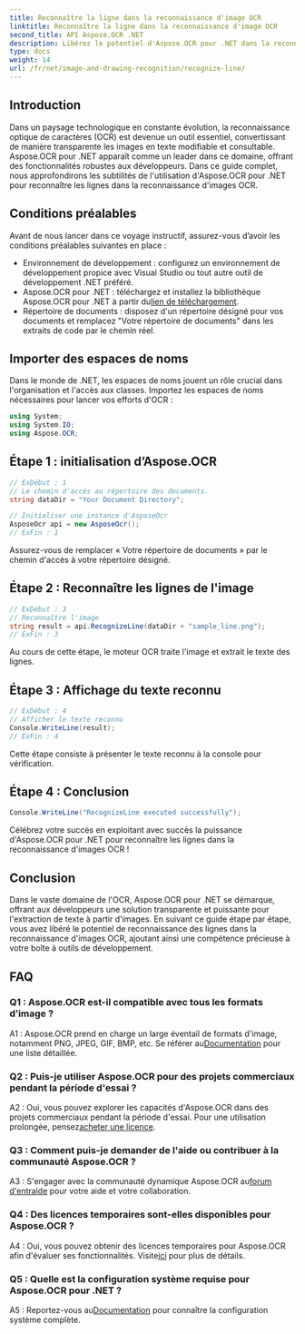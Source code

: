 ```yaml
---
title: Reconnaître la ligne dans la reconnaissance d'image OCR
linktitle: Reconnaître la ligne dans la reconnaissance d'image OCR
second_title: API Aspose.OCR .NET
description: Libérez le potentiel d'Aspose.OCR pour .NET dans la reconnaissance de lignes dans la reconnaissance d'images OCR. Un guide du développeur pour une extraction transparente de texte à partir d'images.
type: docs
weight: 14
url: /fr/net/image-and-drawing-recognition/recognize-line/
---
```

## Introduction

Dans un paysage technologique en constante évolution, la reconnaissance optique de caractères (OCR) est devenue un outil essentiel, convertissant de manière transparente les images en texte modifiable et consultable. Aspose.OCR pour .NET apparaît comme un leader dans ce domaine, offrant des fonctionnalités robustes aux développeurs. Dans ce guide complet, nous approfondirons les subtilités de l'utilisation d'Aspose.OCR pour .NET pour reconnaître les lignes dans la reconnaissance d'images OCR.

## Conditions préalables

Avant de nous lancer dans ce voyage instructif, assurez-vous d’avoir les conditions préalables suivantes en place :

- Environnement de développement : configurez un environnement de développement propice avec Visual Studio ou tout autre outil de développement .NET préféré.
-  Aspose.OCR pour .NET : téléchargez et installez la bibliothèque Aspose.OCR pour .NET à partir du[lien de téléchargement](https://releases.aspose.com/ocr/net/).
- Répertoire de documents : disposez d'un répertoire désigné pour vos documents et remplacez "Votre répertoire de documents" dans les extraits de code par le chemin réel.

## Importer des espaces de noms

Dans le monde de .NET, les espaces de noms jouent un rôle crucial dans l'organisation et l'accès aux classes. Importez les espaces de noms nécessaires pour lancer vos efforts d'OCR :

```csharp
using System;
using System.IO;
using Aspose.OCR;
```

## Étape 1 : initialisation d’Aspose.OCR

```csharp
// ExDébut : 1
// Le chemin d'accès au répertoire des documents.
string dataDir = "Your Document Directory";

// Initialiser une instance d'AsposeOcr
AsposeOcr api = new AsposeOcr();
// ExFin : 1
```

Assurez-vous de remplacer « Votre répertoire de documents » par le chemin d'accès à votre répertoire désigné.

## Étape 2 : Reconnaître les lignes de l'image

```csharp
// ExDébut : 3
// Reconnaître l'image
string result = api.RecognizeLine(dataDir + "sample_line.png");
// ExFin : 3
```

Au cours de cette étape, le moteur OCR traite l'image et extrait le texte des lignes.

## Étape 3 : Affichage du texte reconnu

```csharp
// ExDébut : 4
// Afficher le texte reconnu
Console.WriteLine(result);
// ExFin : 4
```

Cette étape consiste à présenter le texte reconnu à la console pour vérification.

## Étape 4 : Conclusion

```csharp
Console.WriteLine("RecognizeLine executed successfully");
```

Célébrez votre succès en exploitant avec succès la puissance d'Aspose.OCR pour .NET pour reconnaître les lignes dans la reconnaissance d'images OCR !

## Conclusion

Dans le vaste domaine de l'OCR, Aspose.OCR pour .NET se démarque, offrant aux développeurs une solution transparente et puissante pour l'extraction de texte à partir d'images. En suivant ce guide étape par étape, vous avez libéré le potentiel de reconnaissance des lignes dans la reconnaissance d'images OCR, ajoutant ainsi une compétence précieuse à votre boîte à outils de développement.

## FAQ

### Q1 : Aspose.OCR est-il compatible avec tous les formats d’image ?

 A1 : Aspose.OCR prend en charge un large éventail de formats d'image, notamment PNG, JPEG, GIF, BMP, etc. Se référer au[Documentation](https://reference.aspose.com/ocr/net/) pour une liste détaillée.

### Q2 : Puis-je utiliser Aspose.OCR pour des projets commerciaux pendant la période d'essai ?

 A2 : Oui, vous pouvez explorer les capacités d'Aspose.OCR dans des projets commerciaux pendant la période d'essai. Pour une utilisation prolongée, pensez[acheter une licence](https://purchase.aspose.com/buy).

### Q3 : Comment puis-je demander de l'aide ou contribuer à la communauté Aspose.OCR ?

 A3 : S'engager avec la communauté dynamique Aspose.OCR au[forum d'entraide](https://forum.aspose.com/c/ocr/16) pour votre aide et votre collaboration.

### Q4 : Des licences temporaires sont-elles disponibles pour Aspose.OCR ?

A4 : Oui, vous pouvez obtenir des licences temporaires pour Aspose.OCR afin d'évaluer ses fonctionnalités. Visite[ici](https://purchase.aspose.com/temporary-license/) pour plus de détails.

### Q5 : Quelle est la configuration système requise pour Aspose.OCR pour .NET ?

 A5 : Reportez-vous au[Documentation](https://reference.aspose.com/ocr/net/) pour connaître la configuration système complète.
